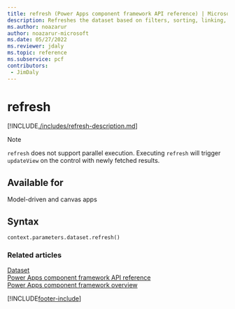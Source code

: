 ```yaml
---
title: refresh (Power Apps component framework API reference) | Microsoft Docs
description: Refreshes the dataset based on filters, sorting, linking, new column.
ms.author: noazarur
author: noazarur-microsoft
ms.date: 05/27/2022
ms.reviewer: jdaly
ms.topic: reference
ms.subservice: pcf
contributors:
 - JimDaly
---
```


# refresh

[!INCLUDE[./includes/refresh-description.md](./includes/refresh-description.md)]

> [!NOTE]
> `refresh` does not support parallel execution.
> Executing `refresh` will trigger `updateView` on the control with newly fetched results.

## Available for

Model-driven and canvas apps

## Syntax

`context.parameters.dataset.refresh()`

### Related articles

[Dataset](../dataset.md)<br/>
[Power Apps component framework API reference](../../reference/index.md)<br/>
[Power Apps component framework overview](../../overview.md)

[!INCLUDE[footer-include](../../../../includes/footer-banner.md)]
